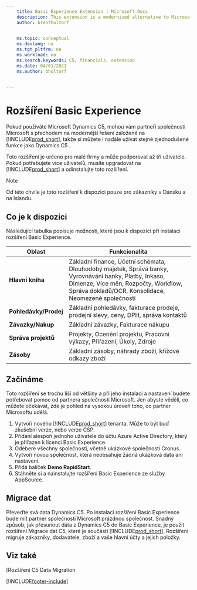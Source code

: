```yaml
---
    title: Basic Experience Extension | Microsoft Docs
    description: This extension is a modernized alternative to Microsoft Dynamics C5.
    author: brentholtorf

    
    ms.topic: conceptual
    ms.devlang: na
    ms.tgt_pltfrm: na
    ms.workload: na
    ms.search.keywords: C5, financials, extension
    ms.date: 04/01/2021
    ms.author: bholtorf


---
```

# Rozšíření Basic Experience
Pokud používáte Microsoft Dynamics C5, mohou vám partneři společnosti Microsoft s přechodem na modernější řešení založené na [!INCLUDE[prod_short](includes/prod_short.md)], takže si můžete i nadále užívat stejné zjednodušené funkce jako Dynamics C5 .

Toto rozšíření je určeno pro malé firmy a může podporovat až tři uživatele. Pokud potřebujete více uživatelů, musíte upgradovat na [!INCLUDE[prod_short](includes/prod_short.md)] a odinstalujte toto rozšíření.

> [!NOTE]
> Od této chvíle je toto rozšíření k dispozici pouze pro zákazníky v Dánsku a na Islandu.

## Co je k dispozici
Následující tabulka popisuje možnosti, které jsou k dispozici při instalaci rozšíření Basic Experience.

| Oblast | Funkcionalita |
|---------|---------|
| **Hlavní kniha** | Základní finance, Účetní schémata, Dlouhodobý majetek, Správa banky, Vyrovnávání banky, Platby, Inkaso, Dimenze, Více měn, Rozpočty, Workflow, Správa dokladů/OCR, Konsolidace, Neomezené společnosti |
| **Pohledávky/Prodej** | Základní pohledávky, fakturace prodeje, prodejní slevy, ceny, DPH, správa kontaktů |
| **Závazky/Nakup** | Základní závazky, Fakturace nákupu |
| **Správa projektů** | Projekty, Ocenění projektu, Pracovní výkazy, Přiřazení, Úkoly, Zdroje |
| **Zásoby** | Základní zásoby, náhrady zboží, křížové odkazy zboží |

## Začínáme
Toto rozšíření se trochu liší od většiny a při jeho instalaci a nastavení budete potřebovat pomoc od partnera společnosti Microsoft. Jen abyste věděli, co můžete očekávat, zde je pohled na vysokou úroveň toho, co partner Microsoftu udělá.

1. Vytvoří nového [!INCLUDE[prod_short](includes/prod_short.md)] tenanta. Může to být buď zkušební verze, nebo verze CSP.
2. Přidání alespoň jednoho uživatele do účtu Azure Active Directory, který je přiřazen k licenci Basic Experience.
3. Odebere všechny společnosti, včetně ukázkové společnosti Cronus.
4. Vytvoří novou společnost, která neobsahuje žádná ukázková data ani nastavení.
5. Přidá balíček **Demo RapidStart**. <!--what does the pockage contain?-->
6. Stáhněte si a nainstalujte rozšíření Basic Experience ze služby AppSource.

## Migrace dat
Převeďte svá data Dynamics C5. Po instalaci rozšíření Basic Experience bude mít partner společnosti Microsoft prázdnou společnost. Snadný způsob, jak přesunout data z Dynamics C5 do Basic Experience, je použít rozšíření Migrace dat C5, které je součástí [!INCLUDE[prod_short](includes/prod_short.md)]. Rozšíření migruje zákazníky, dodavatele, zboží a vaše hlavní účty a jejich položky.

## Viz také
[Rozšíření C5 Data Migration

[!INCLUDE[footer-include](includes/footer-banner.md)]